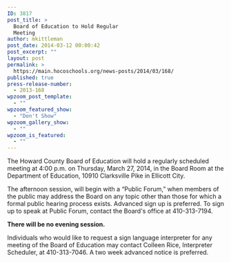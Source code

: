 ```yaml
---
ID: 3817
post_title: >
  Board of Education to Hold Regular
  Meeting
author: mkittleman
post_date: 2014-03-12 00:00:42
post_excerpt: ""
layout: post
permalink: >
  https://main.hocoschools.org/news-posts/2014/03/168/
published: true
press-release-number:
  - 2013-168
wpzoom_post_template:
  - ""
wpzoom_featured_show:
  - "Don't Show"
wpzoom_gallery_show:
  - ""
wpzoom_is_featured:
  - ""
---
```

The Howard County Board of Education will hold a regularly scheduled meeting at 4:00 p.m. on Thursday, March 27, 2014, in the Board Room at the Department of Education, 10910 Clarksville Pike in Ellicott City.

The afternoon session, will begin with a “Public Forum,” when members of the public may address the Board on any topic other than those for which a formal public hearing process exists. Advanced sign up is preferred. To sign up to speak at Public Forum, contact the Board's office at 410-313-7194.

<strong>There will be no evening session.</strong>

Individuals who would like to request a sign language interpreter for any meeting of the Board of Education may contact Colleen Rice, Interpreter Scheduler, at 410-313-7046. A two week advanced notice is preferred.